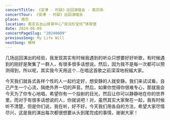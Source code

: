 ```yaml
---
concertTitle: 《安溥 · 时寐》巡回演唱会 - 南京场
concertTour: 《安溥 · 时寐》巡回演唱会
place: 南京
location: 南京五台山体育中心“双沟珍宝坊”体育馆
date: 2024-06-09
concertPageSlug: "20240609"
previousSong: My Life Will
nextSong: 模样
---
```

几场巡回演出的经验，我发现其实有时候我遇到的听众只想要好好听歌，有时候遇到的刚好是聚集了一群人，有很多很多话想说。然后，因为我不是每一次都可以预测得到，所以呢，其实我今天用这个…在唱这首歌之前深深地祝福大家。

今天我们就各式各样个性的人一起约定好，想安静的人就安静。我们来试试看，自己产生一个心流，隔绝外界一切的声音。然后，如果你觉得你很难专心，那就我会今天为了你专心地唱，希望你有一个投射的目光，然后让你可以静静地在你的世界里。而对于有很多话想说的人，你就说吧！对，虽然其实大家聚在一起，我有时候听不清楚，但是你们说，我在听，好不好。今天我们用各自的方法，希望大家尽情尽兴，这是我的演出每次都很想要从头到尾完成的事情，谢谢大家！